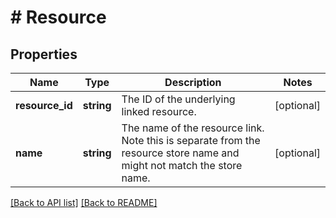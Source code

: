 # # Resource

## Properties

Name | Type | Description | Notes
------------ | ------------- | ------------- | -------------
**resource_id** | **string** | The ID of the underlying linked resource. | [optional] 
**name** | **string** | The name of the resource link. Note this is separate from the resource store name and might not match the store name. | [optional] 


[[Back to API list]](../../README.md#endpoints) [[Back to README]](../../README.md)
